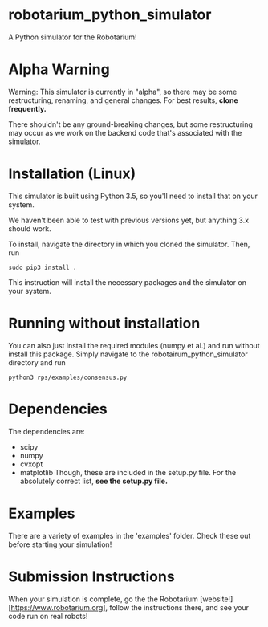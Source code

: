 # robotarium_python_simulator
A Python simulator for the Robotarium!

# Alpha Warning 
Warning: This simulator is currently in "alpha", so there may be some restructuring, renaming, and general changes.  For best results, **clone frequently.**  

There shouldn't be any ground-breaking changes, but some restructuring may occur as we work on the backend code that's associated with the simulator.

# Installation (Linux)
This simulator is built using Python 3.5, so you'll need to install that on your system.

We haven't been able to test with previous versions yet, but anything 3.x should work. 

To install, navigate the directory in which you cloned the simulator.  Then, run 
```
sudo pip3 install .
```
This instruction will install the necessary packages and the simulator on your system.  

# Running without installation 
You can also just install the required modules (numpy et al.) and run without install this package.  Simply navigate to the robotairum_python_simulator directory and run 
```
python3 rps/examples/consensus.py
```

# Dependencies
The dependencies are:
* scipy
* numpy
* cvxopt
* matplotlib
Though, these are included in the setup.py file.  For the absolutely correct list, **see the setup.py file.**

# Examples
There are a variety of examples in the 'examples' folder.  Check these out before
starting your simulation!

# Submission Instructions
When your simulation is complete, go the the Robotarium [website!][https://www.robotarium.org], follow the instructions there, and see your code run on real robots!
